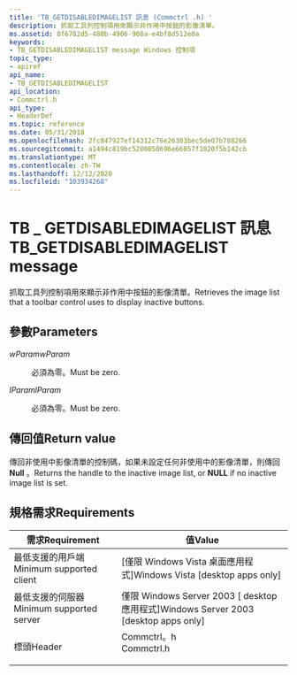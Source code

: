 ```yaml
---
title: 'TB_GETDISABLEDIMAGELIST 訊息 (Commctrl .h) '
description: 抓取工具列控制項用來顯示非作用中按鈕的影像清單。
ms.assetid: 8f6782d5-488b-4906-908a-e4bf8d512e0a
keywords:
- TB_GETDISABLEDIMAGELIST message Windows 控制項
topic_type:
- apiref
api_name:
- TB_GETDISABLEDIMAGELIST
api_location:
- Commctrl.h
api_type:
- HeaderDef
ms.topic: reference
ms.date: 05/31/2018
ms.openlocfilehash: 2fc847927ef14312c76e26303bec5de07b788266
ms.sourcegitcommit: a1494c819bc5200050696e66057f1020f5b142cb
ms.translationtype: MT
ms.contentlocale: zh-TW
ms.lasthandoff: 12/12/2020
ms.locfileid: "103934268"
---
```

# <a name="tb_getdisabledimagelist-message"></a><span data-ttu-id="c5209-104">TB \_ GETDISABLEDIMAGELIST 訊息</span><span class="sxs-lookup"><span data-stu-id="c5209-104">TB\_GETDISABLEDIMAGELIST message</span></span>

<span data-ttu-id="c5209-105">抓取工具列控制項用來顯示非作用中按鈕的影像清單。</span><span class="sxs-lookup"><span data-stu-id="c5209-105">Retrieves the image list that a toolbar control uses to display inactive buttons.</span></span>

## <a name="parameters"></a><span data-ttu-id="c5209-106">參數</span><span class="sxs-lookup"><span data-stu-id="c5209-106">Parameters</span></span>

<dl> <dt>

<span data-ttu-id="c5209-107">*wParam*</span><span class="sxs-lookup"><span data-stu-id="c5209-107">*wParam*</span></span> 
</dt> <dd><span data-ttu-id="c5209-108">必須為零。</span><span class="sxs-lookup"><span data-stu-id="c5209-108">Must be zero.</span></span></dd> <dt>

<span data-ttu-id="c5209-109">*lParam*</span><span class="sxs-lookup"><span data-stu-id="c5209-109">*lParam*</span></span> 
</dt> <dd><span data-ttu-id="c5209-110">必須為零。</span><span class="sxs-lookup"><span data-stu-id="c5209-110">Must be zero.</span></span></dd> </dl>

## <a name="return-value"></a><span data-ttu-id="c5209-111">傳回值</span><span class="sxs-lookup"><span data-stu-id="c5209-111">Return value</span></span>

<span data-ttu-id="c5209-112">傳回非使用中影像清單的控制碼，如果未設定任何非使用中的影像清單，則傳回 **Null** 。</span><span class="sxs-lookup"><span data-stu-id="c5209-112">Returns the handle to the inactive image list, or **NULL** if no inactive image list is set.</span></span>

## <a name="requirements"></a><span data-ttu-id="c5209-113">規格需求</span><span class="sxs-lookup"><span data-stu-id="c5209-113">Requirements</span></span>



| <span data-ttu-id="c5209-114">需求</span><span class="sxs-lookup"><span data-stu-id="c5209-114">Requirement</span></span> | <span data-ttu-id="c5209-115">值</span><span class="sxs-lookup"><span data-stu-id="c5209-115">Value</span></span> |
|-------------------------------------|---------------------------------------------------------------------------------------|
| <span data-ttu-id="c5209-116">最低支援的用戶端</span><span class="sxs-lookup"><span data-stu-id="c5209-116">Minimum supported client</span></span><br/> | <span data-ttu-id="c5209-117">\[僅限 Windows Vista 桌面應用程式\]</span><span class="sxs-lookup"><span data-stu-id="c5209-117">Windows Vista \[desktop apps only\]</span></span><br/>                                        |
| <span data-ttu-id="c5209-118">最低支援的伺服器</span><span class="sxs-lookup"><span data-stu-id="c5209-118">Minimum supported server</span></span><br/> | <span data-ttu-id="c5209-119">僅限 Windows Server 2003 \[ desktop 應用程式\]</span><span class="sxs-lookup"><span data-stu-id="c5209-119">Windows Server 2003 \[desktop apps only\]</span></span><br/>                                  |
| <span data-ttu-id="c5209-120">標頭</span><span class="sxs-lookup"><span data-stu-id="c5209-120">Header</span></span><br/>                   | <dl> <span data-ttu-id="c5209-121"><dt>Commctrl。h</dt></span><span class="sxs-lookup"><span data-stu-id="c5209-121"><dt>Commctrl.h</dt></span></span> </dl> |



 

 





